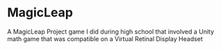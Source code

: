 # MagicLeap
A MagicLeap Project game I did during high school that involved a Unity math game that was compatible on a Virtual Retinal Display Headset
